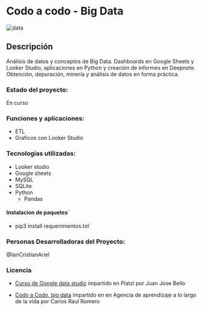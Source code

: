 # Codo a codo - Big Data 
![data](https://raw.githubusercontent.com/ianCristianAriel/CAC-4.0/main/big.jpg)

## Descripción
Análisis de datos y conceptos de Big Data. Dashboards en Google Sheets y Looker Studio, aplicaciones en Python y creación de informes en Deepnote. Obtención, depuración, minería y análisis de datos en forma práctica.

### Estado del proyecto:
En curso

### Funciones y aplicaciones:
- ETL
- Graficos con Looker Studio

### Tecnologías utilizadas:
- Looker studio
- Google sheets
- MySQL
- SQLite
- Python
  - Pandas
  
#### Instalacion de paquetes`
- pip3 install requerimientos.txt`

### Personas Desarrolladoras del Proyecto:
@IanCristianAriel

### Licencia
- [Curso de Google data studio](https://platzi.com/cursos/data-studio/ "Curso de Google data studio") impartido en Platzi por Juan Jose Bello 

- [Codo a Codo, big data](https://agenciadeaprendizaje.bue.edu.ar/curso/big-data-ciencia-de-datos-cac-4-0/) impartido en en Agencia de aprendizaje a lo largo de la vida por Carlos Raul Romero 
